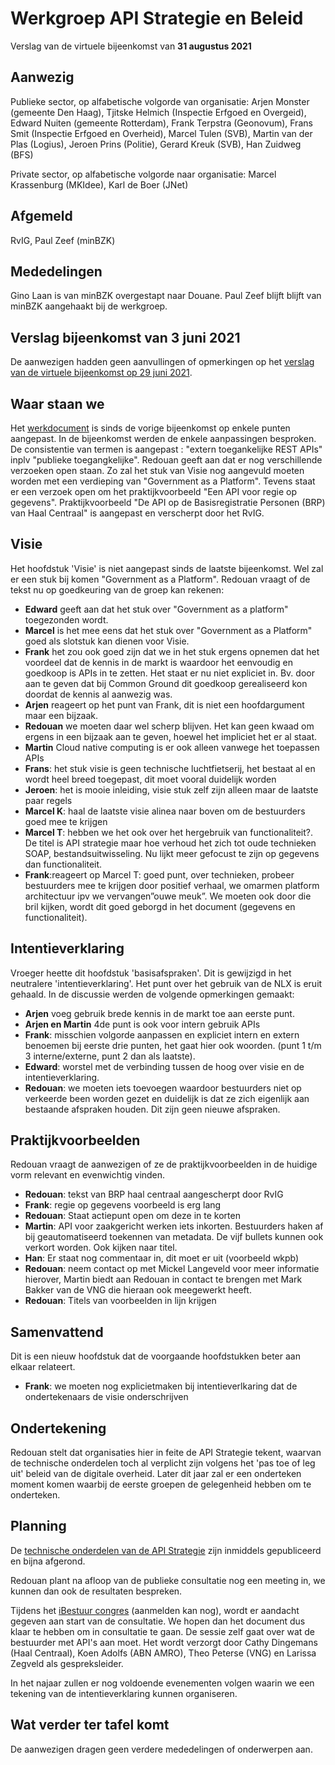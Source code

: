 # Werkgroep API Strategie en Beleid
Verslag van de virtuele bijeenkomst van **31 augustus 2021**

## Aanwezig
Publieke sector, op alfabetische volgorde van organisatie:
Arjen Monster (gemeente Den Haag), Tjitske Helmich (Inspectie Erfgoed en Overgeid), Edward Nuiten (gemeente Rotterdam), Frank Terpstra (Geonovum), Frans Smit (Inspectie Erfgoed en Overheid), Marcel Tulen (SVB), Martin van der Plas (Logius), Jeroen Prins (Politie), Gerard Kreuk (SVB), Han Zuidweg (BFS)

Private sector, op alfabetische volgorde naar organisatie:
Marcel Krassenburg (MKIdee), Karl de Boer (JNet)

## Afgemeld
RvIG, Paul Zeef (minBZK)

## Mededelingen
Gino Laan is van minBZK overgestapt naar Douane. Paul Zeef blijft blijft van minBZK aangehaakt bij de werkgroep.

## Verslag bijeenkomst van 3 juni 2021
De aanwezigen hadden geen aanvullingen of opmerkingen op het [verslag van de virtuele bijeenkomst op 29 juni 2021](https://github.com/Geonovum/KP-APIs/blob/master/Werkgroep%20API%20strategie%20en%20beleid/Verslagen/Verslag%2020210629%20WG%20Strategie%20en%20Beleid.md).

## Waar staan we
Het  [werkdocument](https://github.com/Geonovum/KP-APIs/blob/master/Werkgroep%20API%20strategie%20en%20beleid/Werkversie/api-strategie-overheid.md) is sinds de vorige bijeenkomst op enkele punten aangepast. In de bijeenkomst werden de enkele aanpassingen besproken. De consistentie van termen is aangepast : "extern toegankelijke REST APIs" inplv "publieke toegangkelijke". Redouan geeft aan dat er nog verschillende verzoeken open staan. Zo zal het stuk van Visie nog aangevuld moeten worden met een verdieping van "Government as a Platform". Tevens staat er een verzoek open om het praktijkvoorbeeld "Een API voor regie op gegevens". Praktijkvoorbeeld "De API op de Basisregistratie Personen (BRP) van Haal Centraal" is aangepast en verscherpt door het RvIG.

## Visie
Het hoofdstuk 'Visie' is niet aangepast sinds de laatste bijeenkomst. Wel zal er een stuk bij komen "Government as a Platform".
Redouan vraagt of de tekst nu op goedkeuring van de groep kan rekenen:

- **Edward** geeft aan dat het stuk over "Government as a platform" toegezonden wordt.
- **Marcel** is het mee eens dat het stuk over "Government as a Platform" goed als slotstuk kan dienen voor Visie.
- **Frank** het zou ook goed zijn dat we in het stuk ergens opnemen dat het voordeel dat de kennis in de markt is waardoor het eenvoudig en goedkoop is APIs in te zetten. Het staat er nu niet expliciet in. Bv. door aan te geven dat bij Common Ground dit goedkoop gerealiseerd kon doordat de kennis al aanwezig was.
- **Arjen** reageert op het punt van Frank, dit is niet een hoofdargument maar een bijzaak. 
- **Redouan** we moeten daar wel scherp blijven. Het kan geen kwaad om ergens in een bijzaak aan te geven, hoewel het impliciet het er al staat. 
- **Martin** Cloud native computing is er ook alleen vanwege het toepassen APIs
- **Frans**: het stuk visie is geen technische luchtfietserij, het bestaat al en wordt heel breed toegepast, dit moet vooral duidelijk worden
- **Jeroen**: het is mooie inleiding, visie stuk zelf zijn alleen maar de laatste paar regels
- **Marcel K**: haal de laatste visie alinea naar boven om de bestuurders goed mee te krijgen
- **Marcel T**: hebben we het ook over het hergebruik van functionaliteit?. De titel is API strategie maar hoe verhoud het zich tot oude technieken SOAP, bestandsuitwisseling. Nu lijkt meer gefocust te zijn op gegevens dan functionaliteit.
- **Frank**:reageert op Marcel T: goed punt, over technieken, probeer bestuurders mee te krijgen door positief verhaal, we omarmen platform architectuur ipv we vervangen”ouwe meuk”. We moeten ook door die bril kijken, wordt dit goed geborgd in het document (gegevens en functionaliteit).

## Intentieverklaring
Vroeger heette dit hoofdstuk 'basisafspraken'. Dit is gewijzigd in het neutralere 'intentieverklaring'. Het punt over het gebruik van de NLX is eruit gehaald. In de discussie werden de volgende opmerkingen gemaakt:

- **Arjen** voeg gebruik brede kennis in de markt toe aan eerste punt. 
- **Arjen en Martin** 4de punt is ook voor intern gebruik APIs
- **Frank**: misschien volgorde aanpassen en expliciet intern en extern benoemen bij eerste drie punten, het gaat hier ook woorden. (punt 1 t/m 3 interne/externe, punt 2 dan als laatste).  
- **Edward**: worstel met de verbinding tussen de hoog over visie en de intentieverklaring.
- **Redouan**: we moeten iets toevoegen waardoor bestuurders niet op verkeerde been worden gezet en duidelijk is dat ze zich eigenlijk aan bestaande afspraken houden. Dit zijn geen nieuwe afspraken.

## Praktijkvoorbeelden
Redouan vraagt de aanwezigen of ze de praktijkvoorbeelden in de huidige vorm relevant en evenwichtig vinden. 

- **Redouan**: tekst van BRP haal centraal aangescherpt door RvIG
- **Frank**: regie op gegevens voorbeeld is erg lang
- **Redouan**: Staat actiepunt open om deze in te korten
- **Martin**: API voor zaakgericht werken iets inkorten. Bestuurders haken af bij geautomatiseerd toekennen van metadata. De vijf bullets kunnen ook verkort worden. Ook kijken naar titel.
- **Han**: Er staat nog commentaar in, dit moet er uit (voorbeeld wkpb)
- **Redouan**: neem contact op met Mickel Langeveld voor meer informatie hierover, Martin biedt aan Redouan in contact te brengen met Mark Bakker van de VNG die hieraan ook meegewerkt heeft.
- **Redouan**: Titels van voorbeelden in lijn krijgen

## Samenvattend
Dit is een nieuw hoofdstuk dat de voorgaande hoofdstukken beter aan elkaar relateert. 

- **Frank**: we moeten nog explicietmaken bij intentieverlkaring dat de ondertekenaars de visie onderschrijven

## Ondertekening
Redouan stelt dat organisaties hier in feite de API Strategie tekent, waarvan de technische onderdelen toch al verplicht zijn volgens het 'pas toe of leg uit' beleid van de digitale overheid. Later dit jaar zal er een onderteken moment komen waarbij de eerste groepen de gelegenheid hebben om te onderteken.


## Planning
De [technische onderdelen van de API Strategie](https://docs.geostandaarden.nl/api/API-Strategie/) zijn inmiddels gepubliceerd en bijna afgerond.

Redouan plant na afloop van de publieke consultatie nog een meeting in, we kunnen dan ook de resultaten bespreken. 

Tijdens het [iBestuur congres](https://ibestuur.nl/nieuws/wat-een-moderne-bestuurder-met-api-s-moet) (aanmelden kan nog), wordt er aandacht gegeven aan start van de consultatie. We hopen dan het document dus klaar te hebben om in consultatie te gaan. De sessie zelf gaat over wat de bestuurder met API's aan moet. Het wordt verzorgt door Cathy Dingemans (Haal Centraal), Koen Adolfs (ABN AMRO), Theo Peterse (VNG) en Larissa Zegveld als gespreksleider. 

In het najaar zullen er nog voldoende evenementen volgen waarin we een tekening van de intentieverklaring kunnen organiseren.

## Wat verder ter tafel komt
De aanwezigen dragen geen verdere mededelingen of onderwerpen aan.
